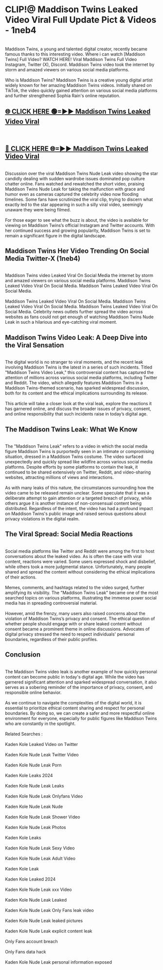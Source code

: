 # CLIP!@ Maddison Twins Leaked Video Viral Full Update Pict & Videos - 1neb4
<br>
Maddison Twins, a young and talented digital creator, recently became famous thanks to this interesting video. Where i can watch [Maddison Twins] Full Video? WATCH HERE! Viral Maddison Twins Full Video Instagram, Twitter (X), Discord. Maddison Twins video took the internet by storm and amazed viewers on various social media platforms.
<br><br>
Who is Maddison Twins? Maddison Twins is a creative young digital artist widely known for her amazing Maddison Twins videos. Initially shared on TikTok, the video quickly gained attention on various social media platforms and further strengthened Sophia Rain's online reputation.
<br>
<h2><a href="https://bestclip.site?title=Maddison_Twins">🌐 CLICK HERE 🟢=►► Maddison Twins Leaked Video Viral</a></h2>
<br>
<h2><a href="https://bestclip.site?title=Maddison_Twins">🔴 CLICK HERE 🌐=►► Maddison Twins Leaked Video Viral</a></h2>
<br>
Discussion over the viral Maddison Twins Nude Leak video showing the star candidly dealing with sudden wardrobe issues dominated pop culture chatter online. Fans watched and rewatched the short video, praising Maddison Twins Nude Leak for taking the malfunction with grace and humor even as cameras captured the celebrity video now flooding timelines. Some fans have scrutinized the viral clip, trying to discern what exactly led to the star appearing in such a silly viral video, seemingly unaware they were being filmed.
<br><br>
For those eager to see what the buzz is about, the video is available for viewing on Maddison Twins’s official Instagram and Twitter accounts. With her continued success and growing popularity, Maddison Twins is set to remain a significant figure in the digital landscape.
<br>
<h2>Maddison Twins Her Video Trending On Social Media Twitter-X (1neb4)</h2>
<br>
Maddison Twins video Leaked Viral On Social Media the internet by storm and amazed viewers on various social media platforms. Maddison Twins Leaked Video Viral On Social Media. Maddison Twins Leaked Video Viral On Social Media.
<br><br>
Maddison Twins Leaked Video Viral On Social Media. Maddison Twins Leaked Video Viral On Social Media. Maddison Twins Leaked Video Viral On Social Media. Celebrity news outlets further spread the video across websites as fans could not get enough of watching Maddison Twins Nude Leak in such a hilarious and eye-catching viral moment.
<br>
<h2>Maddison Twins Video Leak: A Deep Dive into the Viral Sensation</h2>
<br>
The digital world is no stranger to viral moments, and the recent leak involving Maddison Twins is the latest in a series of such incidents. Titled "Maddison Twins Video Leak," this controversial content has captured the attention of millions across various social media platforms, including Twitter and Reddit. The video, which allegedly features Maddison Twins in a Maddison Twins-themed scenario, has sparked widespread discussion, both for its content and the ethical implications surrounding its release.
<br><br>
This article will take a closer look at the viral leak, explore the reactions it has garnered online, and discuss the broader issues of privacy, consent, and online responsibility that such incidents raise in today’s digital age.
<br>
<h2>The Maddison Twins Leak: What We Know</h2>
<br>
The "Maddison Twins Leak" refers to a video in which the social media figure Maddison Twins is purportedly seen in an intimate or compromising situation, dressed in a Maddison Twins costume. The video surfaced unexpectedly and quickly spread like wildfire across various social media platforms. Despite efforts by some platforms to contain the leak, it continued to be shared extensively on Twitter, Reddit, and video-sharing websites, attracting millions of views and interactions.
<br><br>
As with many leaks of this nature, the circumstances surrounding how the video came to be released remain unclear. Some speculate that it was a deliberate attempt to gain attention or a targeted breach of privacy, while others argue it is another instance of non-consensual content being distributed. Regardless of the intent, the video has had a profound impact on Maddison Twins's public image and raised serious questions about privacy violations in the digital realm.
<br>
<h2>The Viral Spread: Social Media Reactions</h2>
<br>
Social media platforms like Twitter and Reddit were among the first to host conversations about the leaked video. As is often the case with viral content, reactions were varied. Some users expressed shock and disbelief, while others took a more judgmental stance. Unfortunately, many people shared and spread the content without considering the ethical implications of their actions.
<br><br>
Memes, comments, and hashtags related to the video surged, further amplifying its visibility. The "Maddison Twins Leak" became one of the most searched topics on various platforms, illustrating the immense power social media has in spreading controversial material.
<br><br>
However, amid the frenzy, many users also raised concerns about the violation of Maddison Twins’s privacy and consent. The ethical question of whether people should engage with or share leaked content without consent became a prominent theme in online discussions. Advocates of digital privacy stressed the need to respect individuals' personal boundaries, regardless of their public profiles.
<br>
<h2>Conclusion</h2>
<br>
The Maddison Twins video leak is another example of how quickly personal content can become public in today's digital age. While the video has garnered significant attention and sparked widespread conversation, it also serves as a sobering reminder of the importance of privacy, consent, and responsible online behavior.
<br><br>
As we continue to navigate the complexities of the digital world, it is essential to prioritize ethical content sharing and respect for personal boundaries. By doing so, we can create a safer and more respectful online environment for everyone, especially for public figures like Maddison Twins who are constantly in the spotlight.
<br><br>
Related Searches :
<br><br>
Kaden Kole Leaked Video on Twitter
<br><br>
Kaden Kole Nude Leak Twitter Video
<br><br>
Kaden Kole Nude Leak Porn
<br><br>
Kaden Kole Leaks 2024
<br><br>
Kaden Kole Nude Leak Leaks
<br><br>
Kaden Kole Nude Leak Onlyfans Video
<br><br>
Kaden Kole Nude Leak Nude
<br><br>
Kaden Kole Nude Leak Shower Video
<br><br>
Kaden Kole Nude Leak Photos
<br><br>
Kaden Kole Leaks
<br><br>
Kaden Kole Nude Leak Sexy Video
<br><br>
Kaden Kole Nude Leak Adult Video
<br><br>
Kaden Kole Leak
<br><br>
Kaden Kole Leaked 2024
<br><br>
Kaden Kole Nude Leak xxx Video
<br><br>
Kaden Kole Nude Leak Leaked
<br><br>
Kaden Kole Nude Leak Only Fans leak video
<br><br>
Kaden Kole Nude Leak leaked pictures
<br><br>
Kaden Kole Nude Leak explicit content leak
<br><br>
Only Fans account breach
<br><br>
Only Fans data hack
<br><br>
Kaden Kole Nude Leak personal information exposed